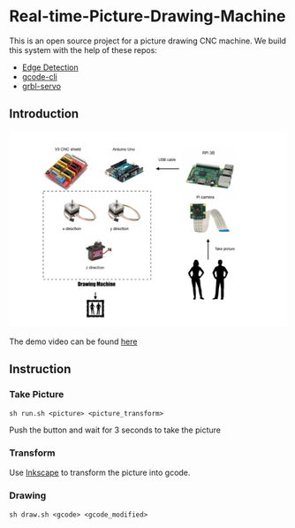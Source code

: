 # Real-time-Picture-Drawing-Machine

This is an open source project for a picture drawing CNC machine.
We build this system with the help of these repos:
+ [Edge Detection](https://github.com/krshrimali/Deep-Learning-based-Edge-Detection)
+ [gcode-cli](https://github.com/hzeller/gcode-cli)
+ [grbl-servo](https://github.com/robottini/grbl-servo)

## Introduction
![architecture](./img/architecture.png)

The demo video can be found [here](https://youtu.be/XFeANVEaMYw)

## Instruction

### Take Picture
```
sh run.sh <picture> <picture_transform>
```
Push the button and wait for 3 seconds to take the picture

### Transform
Use [Inkscape](https://inkscape.org) to transform the picture into gcode.

### Drawing
```
sh draw.sh <gcode> <gcode_modified>
```
